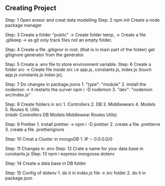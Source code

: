 ## Creating Project
Step: 1 Open erasor and creat data modelling
Step: 2 npm init
    Create a node package manager

Step: 3 Create a folder "public"
    -> Create folder temp,
        -> Create a file .gitkeep -> as git only track      files not an empty folder.

Step: 4 Create a file .gitignor in root. (that is in main part of the folder)
    get gitignore generator from the generator.

Step: 5 Create a .env file to store environment variable.
Step: 6 Create a folder src 
    -> Create file inside src i.e app.js, constants.js, index.js (touch app.js constants.js index.js);

Step: 7 Do changes in package.jsons
    1. "type": "module"
    2. install the nodemon -> it restarts the surver
        npm i -D nodemon
    3. "dev": "nodemon src/index.js"

Step: 8 Create folders in src
    1. Controllers
    2. DB
    3. Middlewears
    4. Models
    5. Routes
    6. Utils    
    (mkdir Controllers DB Models Middlewear Routes Utils)

Step: 9 Prettier 
    1. install prettier -> npm i -D prettier
    2. create a file .prettierre
    3. create a file .prettierignore   

Step: 10 Creat a Cluster in mongoDB
    1. IP :- 0.0.0.0/0

Step: 11 Changes in .env
Step: 12 Crate a name for your data base in constants.js
Step: 13 npm i express mongoose dotenv

Step: 14 Create a data base in DB folder 

Step: 15 Config of dotenv
    1. do it in index.js file -> src folder
    2. do it in package.json